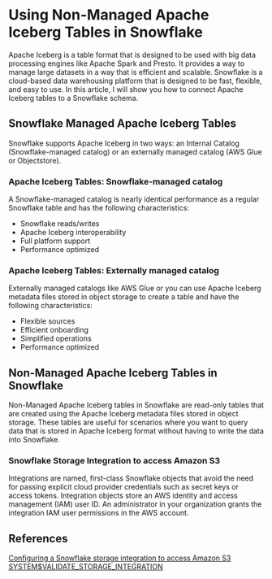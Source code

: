 # Using Non-Managed Apache Iceberg Tables in Snowflake
Apache Iceberg is a table format that is designed to be used with big data processing engines like Apache Spark and Presto. It provides a way to manage large datasets in a way that is efficient and scalable. Snowflake is a cloud-based data warehousing platform that is designed to be fast, flexible, and easy to use. In this article, I will show you how to connect Apache Iceberg tables to a Snowflake schema.

## Snowflake Managed Apache Iceberg Tables
Snowflake supports Apache Iceberg in two ways: an Internal Catalog (Snowflake-managed catalog) or an externally managed catalog (AWS Glue or Objectstore).

### Apache Iceberg Tables: Snowflake-managed catalog
A Snowflake-managed catalog is nearly identical performance as a regular Snowflake table and has the following characteristics:

- Snowflake reads/writes
- Apache Iceberg interoperability
- Full platform support
- Performance optimized

### Apache Iceberg Tables: Externally managed catalog
Externally managed catalogs like AWS Glue or you can use Apache Iceberg metadata files stored in object storage to create a table and have the following characteristics:

- Flexible sources
- Efficient onboarding
- Simplified operations
- Performance optimized

## Non-Managed Apache Iceberg Tables in Snowflake
Non-Managed Apache Iceberg tables in Snowflake are read-only tables that are created using the Apache Iceberg metadata files stored in object storage. These tables are useful for scenarios where you want to query data that is stored in Apache Iceberg format without having to write the data into Snowflake.


### Snowflake Storage Integration to access Amazon S3
Integrations are named, first-class Snowflake objects that avoid the need for passing explicit cloud provider credentials such as secret keys or access tokens. Integration objects store an AWS identity and access management (IAM) user ID. An administrator in your organization grants the integration IAM user permissions in the AWS account.

## References
[Configuring a Snowflake storage integration to access Amazon S3](https://docs.snowflake.com/en/user-guide/data-load-s3-config-storage-integration.html)
[SYSTEM$VALIDATE_STORAGE_INTEGRATION](https://docs.snowflake.com/en/sql-reference/functions/system_validate_storage_integration)


